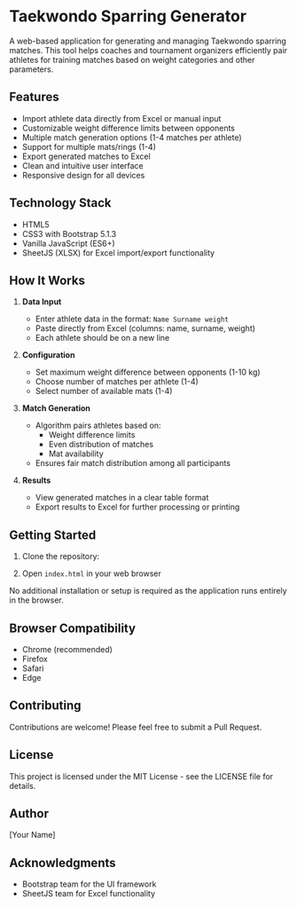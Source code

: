 # Taekwondo Sparring Generator

A web-based application for generating and managing Taekwondo sparring matches. This tool helps coaches and tournament organizers efficiently pair athletes for training matches based on weight categories and other parameters.

## Features

- Import athlete data directly from Excel or manual input
- Customizable weight difference limits between opponents
- Multiple match generation options (1-4 matches per athlete)
- Support for multiple mats/rings (1-4)
- Export generated matches to Excel
- Clean and intuitive user interface
- Responsive design for all devices

## Technology Stack

- HTML5
- CSS3 with Bootstrap 5.1.3
- Vanilla JavaScript (ES6+)
- SheetJS (XLSX) for Excel import/export functionality

## How It Works

1. **Data Input**
   - Enter athlete data in the format: `Name Surname weight`
   - Paste directly from Excel (columns: name, surname, weight)
   - Each athlete should be on a new line

2. **Configuration**
   - Set maximum weight difference between opponents (1-10 kg)
   - Choose number of matches per athlete (1-4)
   - Select number of available mats (1-4)

3. **Match Generation**
   - Algorithm pairs athletes based on:
     - Weight difference limits
     - Even distribution of matches
     - Mat availability
   - Ensures fair match distribution among all participants

4. **Results**
   - View generated matches in a clear table format
   - Export results to Excel for further processing or printing

## Getting Started

1. Clone the repository:

2. Open `index.html` in your web browser

No additional installation or setup is required as the application runs entirely in the browser.

## Browser Compatibility

- Chrome (recommended)
- Firefox
- Safari
- Edge

## Contributing

Contributions are welcome! Please feel free to submit a Pull Request.

## License

This project is licensed under the MIT License - see the LICENSE file for details.

## Author

[Your Name]

## Acknowledgments

- Bootstrap team for the UI framework
- SheetJS team for Excel functionality
